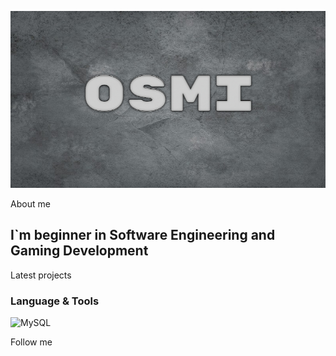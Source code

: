 ![Header](https://github.com/OSMINOZH/OSMINOZH/blob/main/Header.jpg)

About me

## I`m beginner in Software Engineering and Gaming Development

Latest projects

### Language & Tools
![MySQL](https://img.shields.io/badge/MySQL-005C84?style=for-the-badge&logo=mysql&logoColor=white)

Follow me
